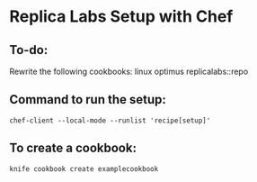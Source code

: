 Replica Labs Setup with Chef
====================================

To-do:
-----------------
Rewrite the following cookbooks:
linux
optimus
replicalabs::repo

Command to run the setup:
-----------------
```
chef-client --local-mode --runlist 'recipe[setup]'
```

To create a cookbook:
-----------------
```
knife cookbook create examplecookbook
```
